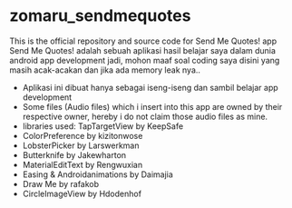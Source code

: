 # zomaru_sendmequotes
This is the official repository and source code for Send Me Quotes! app 
Send Me Quotes! adalah sebuah aplikasi hasil belajar saya dalam dunia android app development
jadi, mohon maaf soal coding saya disini yang masih acak-acakan dan jika ada memory leak nya..

- Aplikasi ini dibuat hanya sebagai iseng-iseng dan sambil belajar app development
- Some files (Audio files) which i insert into this app are owned by their respective owner, hereby i do not claim those audio files as mine.
- libraries used: TapTargetView by KeepSafe
- ColorPreference by kizitonwose
- LobsterPicker by Larswerkman
- Butterknife by Jakewharton
- MaterialEditText by Rengwuxian
- Easing & Androidanimations by Daimajia
- Draw Me by rafakob
- CircleImageView by Hdodenhof
